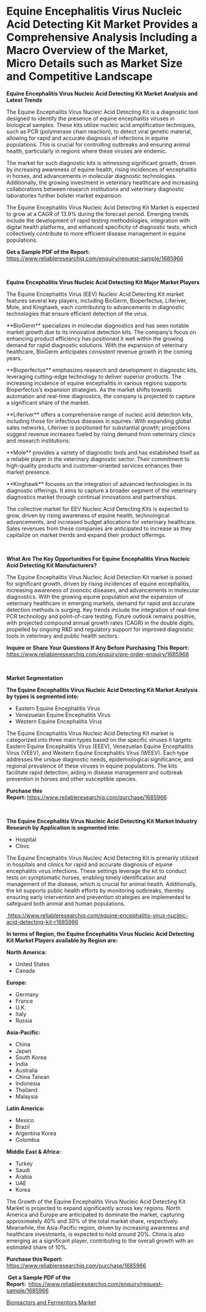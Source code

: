 <p><h1>Equine Encephalitis Virus Nucleic Acid Detecting Kit Market Provides a Comprehensive Analysis Including a Macro Overview of the Market, Micro Details such as Market Size and Competitive Landscape</h1></p><p><strong>Equine Encephalitis Virus Nucleic Acid Detecting Kit Market Analysis and Latest Trends</strong></p>
<p><p>The Equine Encephalitis Virus Nucleic Acid Detecting Kit is a diagnostic tool designed to identify the presence of equine encephalitis viruses in biological samples. These kits utilize nucleic acid amplification techniques, such as PCR (polymerase chain reaction), to detect viral genetic material, allowing for rapid and accurate diagnosis of infections in equine populations. This is crucial for controlling outbreaks and ensuring animal health, particularly in regions where these viruses are endemic.</p><p>The market for such diagnostic kits is witnessing significant growth, driven by increasing awareness of equine health, rising incidences of encephalitis in horses, and advancements in molecular diagnostic technologies. Additionally, the growing investment in veterinary healthcare and increasing collaborations between research institutions and veterinary diagnostic laboratories further bolster market expansion. </p><p>The Equine Encephalitis Virus Nucleic Acid Detecting Kit Market is expected to grow at a CAGR of 13.9% during the forecast period. Emerging trends include the development of rapid testing methodologies, integration with digital health platforms, and enhanced specificity of diagnostic tests, which collectively contribute to more efficient disease management in equine populations.</p></p>
<p><strong>Get a Sample PDF of the Report:&nbsp;</strong> <a href="https://www.reliableresearchiq.com/enquiry/request-sample/1685966?utm_campaign=2458&utm_medium=2&utm_source=Github&utm_content=ia&utm_term=24032025&utm_id=equine-encephalitis-virus-nucleic-acid-detecting-kit">https://www.reliableresearchiq.com/enquiry/request-sample/1685966</a></p>
<p>&nbsp;</p>
<p><strong>Equine Encephalitis Virus Nucleic Acid Detecting Kit Major Market Players</strong></p>
<p><p>The Equine Encephalitis Virus (EEV) Nucleic Acid Detecting Kit market features several key players, including BioGerm, Bioperfectus, Liferiver, Mole, and Kinghawk, each contributing to advancements in diagnostic technologies that ensure efficient detection of the virus.</p><p>**BioGerm** specializes in molecular diagnostics and has seen notable market growth due to its innovative detection kits. The company’s focus on enhancing product efficiency has positioned it well within the growing demand for rapid diagnostic solutions. With the expansion of veterinary healthcare, BioGerm anticipates consistent revenue growth in the coming years.</p><p>**Bioperfectus** emphasizes research and development in diagnostic kits, leveraging cutting-edge technology to deliver superior products. The increasing incidence of equine encephalitis in various regions supports Bioperfectus’s expansion strategies. As the market shifts towards automation and real-time diagnostics, the company is projected to capture a significant share of the market.</p><p>**Liferiver** offers a comprehensive range of nucleic acid detection kits, including those for infectious diseases in equines. With expanding global sales networks, Liferiver is positioned for substantial growth; projections suggest revenue increases fueled by rising demand from veterinary clinics and research institutions.</p><p>**Mole** provides a variety of diagnostic tools and has established itself as a reliable player in the veterinary diagnostic sector. Their commitment to high-quality products and customer-oriented services enhances their market presence.</p><p>**Kinghawk** focuses on the integration of advanced technologies in its diagnostic offerings. It aims to capture a broader segment of the veterinary diagnostics market through continual innovations and partnerships.</p><p>The collective market for EEV Nucleic Acid Detecting Kits is expected to grow, driven by rising awareness of equine health, technological advancements, and increased budget allocations for veterinary healthcare. Sales revenues from these companies are anticipated to increase as they capitalize on market trends and expand their product offerings.</p></p>
<p>&nbsp;</p>
<p><strong>What Are The Key Opportunities For Equine Encephalitis Virus Nucleic Acid Detecting Kit Manufacturers?</strong></p>
<p><p>The Equine Encephalitis Virus Nucleic Acid Detection Kit market is poised for significant growth, driven by rising incidences of equine encephalitis, increasing awareness of zoonotic diseases, and advancements in molecular diagnostics. With the growing equine population and the expansion of veterinary healthcare in emerging markets, demand for rapid and accurate detection methods is surging. Key trends include the integration of real-time PCR technology and point-of-care testing. Future outlook remains positive, with projected compound annual growth rates (CAGR) in the double digits, propelled by ongoing R&D and regulatory support for improved diagnostic tools in veterinary and public health sectors.</p></p>
<p><strong>Inquire or Share Your Questions If Any Before Purchasing This Report:</strong> <a href="https://www.reliableresearchiq.com/enquiry/pre-order-enquiry/1685966?utm_campaign=2458&utm_medium=2&utm_source=Github&utm_content=ia&utm_term=24032025&utm_id=equine-encephalitis-virus-nucleic-acid-detecting-kit">https://www.reliableresearchiq.com/enquiry/pre-order-enquiry/1685966</a></p>
<p>&nbsp;</p>
<p><strong>Market Segmentation</strong></p>
<p><strong>The Equine Encephalitis Virus Nucleic Acid Detecting Kit Market Analysis by types is segmented into:</strong></p>
<p><ul><li>Eastern Equine Encephalitis Virus</li><li>Venezuelan Equine Encephalitis Virus</li><li>Western Equine Encephalitis Virus</li></ul></p>
<p><p>The Equine Encephalitis Virus Nucleic Acid Detecting Kit market is categorized into three main types based on the specific viruses it targets: Eastern Equine Encephalitis Virus (EEEV), Venezuelan Equine Encephalitis Virus (VEEV), and Western Equine Encephalitis Virus (WEEV). Each type addresses the unique diagnostic needs, epidemiological significance, and regional prevalence of these viruses in equine populations. The kits facilitate rapid detection, aiding in disease management and outbreak prevention in horses and other susceptible species.</p></p>
<p><strong>Purchase this Report:&nbsp;</strong><a href="https://www.reliableresearchiq.com/purchase/1685966?utm_campaign=2458&utm_medium=2&utm_source=Github&utm_content=ia&utm_term=24032025&utm_id=equine-encephalitis-virus-nucleic-acid-detecting-kit">https://www.reliableresearchiq.com/purchase/1685966</a></p>
<p>&nbsp;</p>
<p><strong>The Equine Encephalitis Virus Nucleic Acid Detecting Kit Market Industry Research by Application is segmented into:</strong></p>
<p><ul><li>Hospital</li><li>Clinic</li></ul></p>
<p><p>The Equine Encephalitis Virus Nucleic Acid Detecting Kit is primarily utilized in hospitals and clinics for rapid and accurate diagnosis of equine encephalitis virus infections. These settings leverage the kit to conduct tests on symptomatic horses, enabling timely identification and management of the disease, which is crucial for animal health. Additionally, the kit supports public health efforts by monitoring outbreaks, thereby ensuring early intervention and prevention strategies are implemented to safeguard both animal and human populations.</p></p>
<p><a href="https://www.reliableresearchiq.com/equine-encephalitis-virus-nucleic-acid-detecting-kit-r1685966?utm_campaign=2458&utm_medium=2&utm_source=Github&utm_content=ia&utm_term=24032025&utm_id=equine-encephalitis-virus-nucleic-acid-detecting-kit">&nbsp;https://www.reliableresearchiq.com/equine-encephalitis-virus-nucleic-acid-detecting-kit-r1685966</a></p>
<p><strong>In terms of Region, the Equine Encephalitis Virus Nucleic Acid Detecting Kit Market Players available by Region are:</strong></p>
<p>
    <p> <strong> North America: </strong>
        <ul>
            <li>United States</li>
            <li>Canada</li>
        </ul>
        </p> 
    <p> <strong> Europe: </strong>
        <ul>
            <li>Germany</li>
            <li>France</li>
            <li>U.K.</li>
            <li>Italy</li>
            <li>Russia</li>
        </ul>
        </p> 
    <p> <strong> Asia-Pacific: </strong>
        <ul>
            <li>China</li>
            <li>Japan</li>
            <li>South Korea</li>
            <li>India</li>
            <li>Australia</li>
            <li>China Taiwan</li>
            <li>Indonesia</li>
            <li>Thailand</li>
            <li>Malaysia</li>
        </ul>
        </p> 
    <p> <strong> Latin America: </strong>
        <ul>
            <li>Mexico</li>
            <li>Brazil</li>
            <li>Argentina Korea</li>
            <li>Colombia</li>
        </ul>
        </p> 
    <p> <strong> Middle East & Africa: </strong>
        <ul>
            <li>Turkey</li>
            <li>Saudi</li>
            <li>Arabia</li>
            <li>UAE</li>
            <li>Korea</li>
        </ul>
    </p>
    </p>
<p><p>The Growth of the Equine Encephalitis Virus Nucleic Acid Detecting Kit Market is projected to expand significantly across key regions. North America and Europe are anticipated to dominate the market, capturing approximately 40% and 30% of the total market share, respectively. Meanwhile, the Asia-Pacific region, driven by increasing awareness and healthcare investments, is expected to hold around 20%. China is also emerging as a significant player, contributing to the overall growth with an estimated share of 10%.</p></p>
<p><strong>Purchase this Report: </strong><a href="https://www.reliableresearchiq.com/purchase/1685966?utm_campaign=2458&utm_medium=2&utm_source=Github&utm_content=ia&utm_term=24032025&utm_id=equine-encephalitis-virus-nucleic-acid-detecting-kit">https://www.reliableresearchiq.com/purchase/1685966</a></p>
<p>&nbsp;<strong>Get a Sample PDF of the Report:&nbsp;&nbsp;</strong><a href="https://www.reliableresearchiq.com/enquiry/request-sample/1685966?utm_campaign=2458&utm_medium=2&utm_source=Github&utm_content=ia&utm_term=24032025&utm_id=equine-encephalitis-virus-nucleic-acid-detecting-kit">https://www.reliableresearchiq.com/enquiry/request-sample/1685966</a></p>
<p><strong></strong></p>
<p><p><a href="https://github.com/micbotam/Market-Research-Report-List-1/blob/main/bioreactors-and-fermentors-market.md?utm_campaign=2458&utm_medium=2&utm_source=Github&utm_content=ia&utm_term=24032025&utm_id=equine-encephalitis-virus-nucleic-acid-detecting-kit">Bioreactors and Fermentors Market</a></p></p>